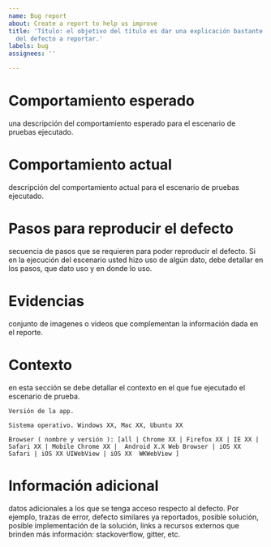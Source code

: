 ```yaml
---
name: Bug report
about: Create a report to help us improve
title: 'Título: el objetivo del título es dar una explicación bastante corta y puntual
  del defecto a reportar.'
labels: bug
assignees: ''

---
```


# Comportamiento esperado
una descripción del comportamiento esperado para el escenario de pruebas ejecutado.

# Comportamiento actual
descripción del comportamiento actual para el escenario de pruebas ejecutado.

# Pasos para reproducir el defecto
secuencia de pasos que se requieren para poder reproducir el defecto. Si en la ejecución del escenario usted hizo uso de algún dato, debe detallar en los pasos, que dato uso y en donde lo uso.

# Evidencias
conjunto de imagenes o videos que complementan la información dada en el reporte.

# Contexto
en esta sección se debe detallar el contexto en el que fue ejecutado el escenario de prueba.

    Versión de la app.

    Sistema operativo. Windows XX, Mac XX, Ubuntu XX

    Browser ( nombre y versión ): [all | Chrome XX | Firefox XX | IE XX | Safari XX | Mobile Chrome XX |  Android X.X Web Browser | iOS XX Safari | iOS XX UIWebView | iOS XX  WKWebView ]

# Información adicional
datos adicionales a los que se tenga acceso respecto al defecto. Por ejemplo, trazas de error, defecto similares ya reportados, posible solución, posible implementación de la solución, links a recursos externos que brinden más información: stackoverflow, gitter, etc.

